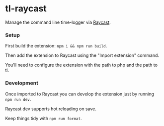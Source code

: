 # tl-raycast

Manage the command line time-logger via [Raycast](https://www.raycast.com/).

### Setup

First build the extension: `npm i && npm run build`.

Then add the extension to Raycast using the "Import extension" command.

You'll need to configure the extension with the path to php and the path to tl.

### Development

Once imported to Raycast you can develop the extension just by running `npm run dev`.

Raycast dev supports hot reloading on save.

Keep things tidy with `npm run format`.
